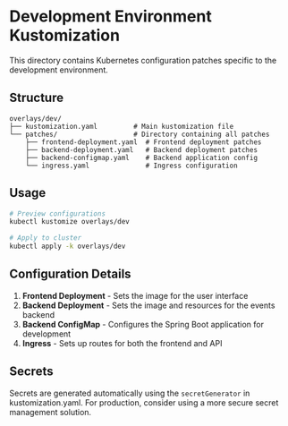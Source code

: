 # Development Environment Kustomization

This directory contains Kubernetes configuration patches specific to the development environment.

## Structure
```
overlays/dev/
├── kustomization.yaml         # Main kustomization file
└── patches/                   # Directory containing all patches
    ├── frontend-deployment.yaml  # Frontend deployment patches
    ├── backend-deployment.yaml   # Backend deployment patches
    ├── backend-configmap.yaml    # Backend application config
    └── ingress.yaml              # Ingress configuration
```

## Usage

```bash
# Preview configurations
kubectl kustomize overlays/dev

# Apply to cluster
kubectl apply -k overlays/dev
```

## Configuration Details

1. **Frontend Deployment** - Sets the image for the user interface
2. **Backend Deployment** - Sets the image and resources for the events backend
3. **Backend ConfigMap** - Configures the Spring Boot application for development
4. **Ingress** - Sets up routes for both the frontend and API

## Secrets

Secrets are generated automatically using the `secretGenerator` in kustomization.yaml. For production, consider using a more secure secret management solution.